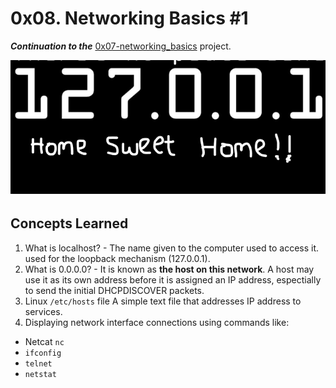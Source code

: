 # 0x08. Networking Basics #1
***Continuation to the*** [0x07-networking_basics](https://github.com/Vulcanric/alx-system_engineering-devops/tree/master/0x07-networking_basics) project.

![127.0.0.1](https://github.com/Vulcanric/alx-system_engineering-devops/blob/master/0x08-networking_basics_2/docs/127.0.0.1%20home%20sweet%20home.png)
## Concepts Learned
1. What is localhost? - 
The name given to the computer used to access it. used for the loopback mechanism (127.0.0.1).
2. What is 0.0.0.0? - 
It is known as **the host on this network**. A host may use it as its own address before it is assigned an IP address, espectially to send the initial DHCPDISCOVER packets.
3. Linux `/etc/hosts` file
A simple text file that addresses IP address to services.
4. Displaying network interface connections using commands like:
- Netcat `nc`
- `ifconfig`
- `telnet`
- `netstat`
